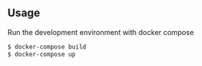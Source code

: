## Usage

Run the development environment with docker compose 
```bash
$ docker-compose build
$ docker-compose up
```
